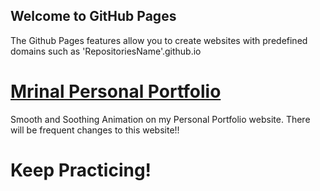 ## Welcome to GitHub Pages
The Github Pages features allow you to create websites with predefined domains such as 'RepositoriesName'.github.io

# [Mrinal Personal Portfolio](https://www.Mrinal12324.github.io)
Smooth and Soothing Animation on my Personal Portfolio website. There will be frequent changes to this website!!

# Keep Practicing!
